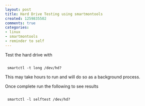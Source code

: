 ```yaml
---
layout: post
title: Hard Drive Testing using smartmontools
created: 1259835502
comments: true
categories:
- linux
- smartmontools
- reminder to self
---
```

<p>Test the hard drive with</p>
<code>
 smartctl -t long /dev/hd?
</code>

<p>This may take hours to run and will do so as a background process.</p>

<p>Once complete run the following to see results</p>

<code>
 smartctl -l selftest /dev/hd?
</code>
